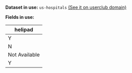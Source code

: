 **Dataset in use:** `us-hospitals` [(See it on userclub domain)](https://userclub.opendatasoft.com/explore/dataset/us-hospitals/table/)

**Fields in use:** 

| helipad|
|---|
|Y|
|N|
|Not Available|
|Y|